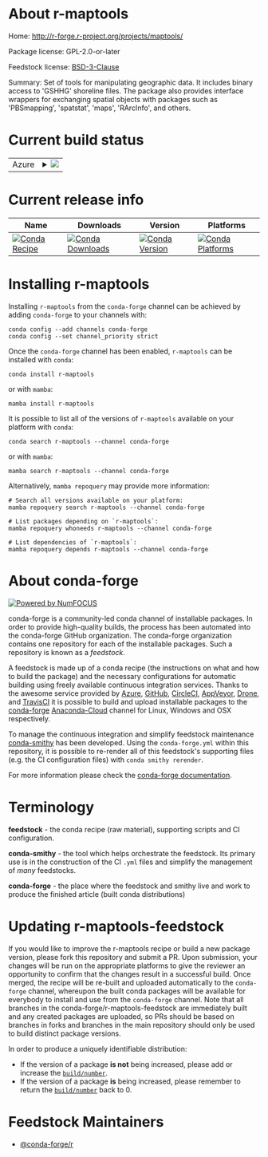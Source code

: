 About r-maptools
================

Home: http://r-forge.r-project.org/projects/maptools/

Package license: GPL-2.0-or-later

Feedstock license: [BSD-3-Clause](https://github.com/conda-forge/r-maptools-feedstock/blob/main/LICENSE.txt)

Summary: Set of tools for manipulating geographic data. It includes binary access to 'GSHHG' shoreline files. The package also provides interface wrappers for exchanging spatial objects with packages such as 'PBSmapping', 'spatstat', 'maps', 'RArcInfo', and others.

Current build status
====================


<table>
    
  <tr>
    <td>Azure</td>
    <td>
      <details>
        <summary>
          <a href="https://dev.azure.com/conda-forge/feedstock-builds/_build/latest?definitionId=1332&branchName=main">
            <img src="https://dev.azure.com/conda-forge/feedstock-builds/_apis/build/status/r-maptools-feedstock?branchName=main">
          </a>
        </summary>
        <table>
          <thead><tr><th>Variant</th><th>Status</th></tr></thead>
          <tbody><tr>
              <td>linux_64_r_base4.1</td>
              <td>
                <a href="https://dev.azure.com/conda-forge/feedstock-builds/_build/latest?definitionId=1332&branchName=main">
                  <img src="https://dev.azure.com/conda-forge/feedstock-builds/_apis/build/status/r-maptools-feedstock?branchName=main&jobName=linux&configuration=linux_64_r_base4.1" alt="variant">
                </a>
              </td>
            </tr><tr>
              <td>linux_64_r_base4.2</td>
              <td>
                <a href="https://dev.azure.com/conda-forge/feedstock-builds/_build/latest?definitionId=1332&branchName=main">
                  <img src="https://dev.azure.com/conda-forge/feedstock-builds/_apis/build/status/r-maptools-feedstock?branchName=main&jobName=linux&configuration=linux_64_r_base4.2" alt="variant">
                </a>
              </td>
            </tr><tr>
              <td>linux_aarch64_r_base4.1</td>
              <td>
                <a href="https://dev.azure.com/conda-forge/feedstock-builds/_build/latest?definitionId=1332&branchName=main">
                  <img src="https://dev.azure.com/conda-forge/feedstock-builds/_apis/build/status/r-maptools-feedstock?branchName=main&jobName=linux&configuration=linux_aarch64_r_base4.1" alt="variant">
                </a>
              </td>
            </tr><tr>
              <td>linux_aarch64_r_base4.2</td>
              <td>
                <a href="https://dev.azure.com/conda-forge/feedstock-builds/_build/latest?definitionId=1332&branchName=main">
                  <img src="https://dev.azure.com/conda-forge/feedstock-builds/_apis/build/status/r-maptools-feedstock?branchName=main&jobName=linux&configuration=linux_aarch64_r_base4.2" alt="variant">
                </a>
              </td>
            </tr><tr>
              <td>linux_ppc64le_r_base4.1</td>
              <td>
                <a href="https://dev.azure.com/conda-forge/feedstock-builds/_build/latest?definitionId=1332&branchName=main">
                  <img src="https://dev.azure.com/conda-forge/feedstock-builds/_apis/build/status/r-maptools-feedstock?branchName=main&jobName=linux&configuration=linux_ppc64le_r_base4.1" alt="variant">
                </a>
              </td>
            </tr><tr>
              <td>linux_ppc64le_r_base4.2</td>
              <td>
                <a href="https://dev.azure.com/conda-forge/feedstock-builds/_build/latest?definitionId=1332&branchName=main">
                  <img src="https://dev.azure.com/conda-forge/feedstock-builds/_apis/build/status/r-maptools-feedstock?branchName=main&jobName=linux&configuration=linux_ppc64le_r_base4.2" alt="variant">
                </a>
              </td>
            </tr><tr>
              <td>osx_64_r_base4.1</td>
              <td>
                <a href="https://dev.azure.com/conda-forge/feedstock-builds/_build/latest?definitionId=1332&branchName=main">
                  <img src="https://dev.azure.com/conda-forge/feedstock-builds/_apis/build/status/r-maptools-feedstock?branchName=main&jobName=osx&configuration=osx_64_r_base4.1" alt="variant">
                </a>
              </td>
            </tr><tr>
              <td>osx_64_r_base4.2</td>
              <td>
                <a href="https://dev.azure.com/conda-forge/feedstock-builds/_build/latest?definitionId=1332&branchName=main">
                  <img src="https://dev.azure.com/conda-forge/feedstock-builds/_apis/build/status/r-maptools-feedstock?branchName=main&jobName=osx&configuration=osx_64_r_base4.2" alt="variant">
                </a>
              </td>
            </tr><tr>
              <td>osx_arm64_r_base4.1</td>
              <td>
                <a href="https://dev.azure.com/conda-forge/feedstock-builds/_build/latest?definitionId=1332&branchName=main">
                  <img src="https://dev.azure.com/conda-forge/feedstock-builds/_apis/build/status/r-maptools-feedstock?branchName=main&jobName=osx&configuration=osx_arm64_r_base4.1" alt="variant">
                </a>
              </td>
            </tr><tr>
              <td>osx_arm64_r_base4.2</td>
              <td>
                <a href="https://dev.azure.com/conda-forge/feedstock-builds/_build/latest?definitionId=1332&branchName=main">
                  <img src="https://dev.azure.com/conda-forge/feedstock-builds/_apis/build/status/r-maptools-feedstock?branchName=main&jobName=osx&configuration=osx_arm64_r_base4.2" alt="variant">
                </a>
              </td>
            </tr><tr>
              <td>win_64</td>
              <td>
                <a href="https://dev.azure.com/conda-forge/feedstock-builds/_build/latest?definitionId=1332&branchName=main">
                  <img src="https://dev.azure.com/conda-forge/feedstock-builds/_apis/build/status/r-maptools-feedstock?branchName=main&jobName=win&configuration=win_64_" alt="variant">
                </a>
              </td>
            </tr>
          </tbody>
        </table>
      </details>
    </td>
  </tr>
</table>

Current release info
====================

| Name | Downloads | Version | Platforms |
| --- | --- | --- | --- |
| [![Conda Recipe](https://img.shields.io/badge/recipe-r--maptools-green.svg)](https://anaconda.org/conda-forge/r-maptools) | [![Conda Downloads](https://img.shields.io/conda/dn/conda-forge/r-maptools.svg)](https://anaconda.org/conda-forge/r-maptools) | [![Conda Version](https://img.shields.io/conda/vn/conda-forge/r-maptools.svg)](https://anaconda.org/conda-forge/r-maptools) | [![Conda Platforms](https://img.shields.io/conda/pn/conda-forge/r-maptools.svg)](https://anaconda.org/conda-forge/r-maptools) |

Installing r-maptools
=====================

Installing `r-maptools` from the `conda-forge` channel can be achieved by adding `conda-forge` to your channels with:

```
conda config --add channels conda-forge
conda config --set channel_priority strict
```

Once the `conda-forge` channel has been enabled, `r-maptools` can be installed with `conda`:

```
conda install r-maptools
```

or with `mamba`:

```
mamba install r-maptools
```

It is possible to list all of the versions of `r-maptools` available on your platform with `conda`:

```
conda search r-maptools --channel conda-forge
```

or with `mamba`:

```
mamba search r-maptools --channel conda-forge
```

Alternatively, `mamba repoquery` may provide more information:

```
# Search all versions available on your platform:
mamba repoquery search r-maptools --channel conda-forge

# List packages depending on `r-maptools`:
mamba repoquery whoneeds r-maptools --channel conda-forge

# List dependencies of `r-maptools`:
mamba repoquery depends r-maptools --channel conda-forge
```


About conda-forge
=================

[![Powered by
NumFOCUS](https://img.shields.io/badge/powered%20by-NumFOCUS-orange.svg?style=flat&colorA=E1523D&colorB=007D8A)](https://numfocus.org)

conda-forge is a community-led conda channel of installable packages.
In order to provide high-quality builds, the process has been automated into the
conda-forge GitHub organization. The conda-forge organization contains one repository
for each of the installable packages. Such a repository is known as a *feedstock*.

A feedstock is made up of a conda recipe (the instructions on what and how to build
the package) and the necessary configurations for automatic building using freely
available continuous integration services. Thanks to the awesome service provided by
[Azure](https://azure.microsoft.com/en-us/services/devops/), [GitHub](https://github.com/),
[CircleCI](https://circleci.com/), [AppVeyor](https://www.appveyor.com/),
[Drone](https://cloud.drone.io/welcome), and [TravisCI](https://travis-ci.com/)
it is possible to build and upload installable packages to the
[conda-forge](https://anaconda.org/conda-forge) [Anaconda-Cloud](https://anaconda.org/)
channel for Linux, Windows and OSX respectively.

To manage the continuous integration and simplify feedstock maintenance
[conda-smithy](https://github.com/conda-forge/conda-smithy) has been developed.
Using the ``conda-forge.yml`` within this repository, it is possible to re-render all of
this feedstock's supporting files (e.g. the CI configuration files) with ``conda smithy rerender``.

For more information please check the [conda-forge documentation](https://conda-forge.org/docs/).

Terminology
===========

**feedstock** - the conda recipe (raw material), supporting scripts and CI configuration.

**conda-smithy** - the tool which helps orchestrate the feedstock.
                   Its primary use is in the construction of the CI ``.yml`` files
                   and simplify the management of *many* feedstocks.

**conda-forge** - the place where the feedstock and smithy live and work to
                  produce the finished article (built conda distributions)


Updating r-maptools-feedstock
=============================

If you would like to improve the r-maptools recipe or build a new
package version, please fork this repository and submit a PR. Upon submission,
your changes will be run on the appropriate platforms to give the reviewer an
opportunity to confirm that the changes result in a successful build. Once
merged, the recipe will be re-built and uploaded automatically to the
`conda-forge` channel, whereupon the built conda packages will be available for
everybody to install and use from the `conda-forge` channel.
Note that all branches in the conda-forge/r-maptools-feedstock are
immediately built and any created packages are uploaded, so PRs should be based
on branches in forks and branches in the main repository should only be used to
build distinct package versions.

In order to produce a uniquely identifiable distribution:
 * If the version of a package **is not** being increased, please add or increase
   the [``build/number``](https://docs.conda.io/projects/conda-build/en/latest/resources/define-metadata.html#build-number-and-string).
 * If the version of a package **is** being increased, please remember to return
   the [``build/number``](https://docs.conda.io/projects/conda-build/en/latest/resources/define-metadata.html#build-number-and-string)
   back to 0.

Feedstock Maintainers
=====================

* [@conda-forge/r](https://github.com/conda-forge/r/)

